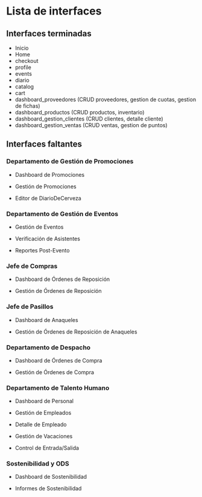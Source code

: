 # Lista de interfaces

## Interfaces terminadas

* Inicio
* Home
* checkout
* profile
* events
* diario
* catalog
* cart
* dashboard_proveedores (CRUD proveedores, gestion de cuotas, gestion de fichas)
* dashboard_productos (CRUD productos, inventario)
* dashboard_gestion_clientes (CRUD clientes, detalle cliente)
* dashboard_gestion_ventas (CRUD ventas, gestion de puntos)


## Interfaces faltantes

### Departamento de Gestión de Promociones

* Dashboard de Promociones

* Gestión de Promociones

* Editor de DiarioDeCerveza

### Departamento de Gestión de Eventos

* Gestión de Eventos

* Verificación de Asistentes

* Reportes Post-Evento


### Jefe de Compras

* Dashboard de Órdenes de Reposición

* Gestión de Órdenes de Reposición


### Jefe de Pasillos

* Dashboard de Anaqueles

* Gestión de Órdenes de Reposición de Anaqueles

### Departamento de Despacho

* Dashboard de Órdenes de Compra

* Gestión de Órdenes de Compra

### Departamento de Talento Humano

* Dashboard de Personal

* Gestión de Empleados

* Detalle de Empleado

* Gestión de Vacaciones

* Control de Entrada/Salida

### Sostenibilidad y ODS

* Dashboard de Sostenibilidad

* Informes de Sostenibilidad
